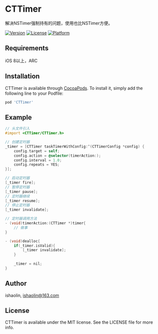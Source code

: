 # CTTimer

解决NSTimer强制持有的问题，使用也比NSTimer方便。

[![Version](https://img.shields.io/cocoapods/v/CTTimer.svg?style=flat)](http://cocoapods.org/pods/CTTimer)
[![License](https://img.shields.io/cocoapods/l/CTTimer.svg?style=flat)](http://cocoapods.org/pods/CTTimer)
[![Platform](https://img.shields.io/cocoapods/p/CTTimer.svg?style=flat)](http://cocoapods.org/pods/CTTimer)

## Requirements

iOS 8以上，ARC

## Installation

CTTimer is available through [CocoaPods](http://cocoapods.org). To install
it, simply add the following line to your Podfile:

```ruby
pod 'CTTimer'
```

## Example
```objectivec
// 头文件引入
#import <CTTimer/CTTimer.h>

// 创建定时器
_timer = [CTTimer taskTimerWithConfig:^(CTTimerConfig *config) {
    config.target = self;
    config.action = @selector(timerAction:);
    config.interval = 1.0;
    config.repeats = YES;
}];

// 启动定时器
[_timer fire];
// 暂停定时器
[_timer pause];
// 定时器继续
[_timer resume];
// 停止定时器
[_timer invalidate];

// 定时器调用方法
- (void)timerAction:(CTTimer *)timer{
    // 做事
}

- (void)dealloc{
    if(_timer.isValid){
        [_timer invalidate];
    }
    
    _timer = nil;
}
```

## Author

ishaolin, ishaolin@163.com

## License

CTTimer is available under the MIT license. See the LICENSE file for more info.
